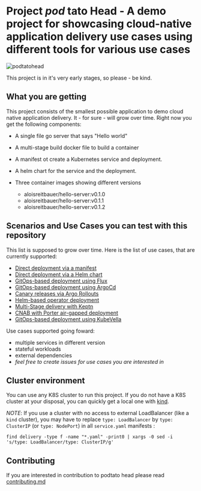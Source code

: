 # Project _pod_ tato Head - A demo project for showcasing cloud-native application delivery use cases using different tools for various use cases

![podtatohead](/images/podtatoHead.png)

This project is in it's very early stages, so please - be kind.

## What you are getting

This project consists of the smallest possible application to demo cloud native
application delivery. It - for sure - will grow over time. Right now you get the following components:

* A single file go server that says "Hello world"
* A multi-stage build docker file to build a container
* A manifest ot create a Kubernetes service and deployment.
* A helm chart for the service and the deployment.
* Three container images showing different versions

  * aloisreitbauer/hello-server:v0.1.0
  * aloisreitbauer/hello-server:v0.1.1
  * aloisreitbauer/hello-server:v0.1.2

## Scenarios and Use Cases you can test with this repository

This list is supposed to grow over time. Here is the list of use cases, that are
currently supported:

* [Direct deployment via a manifest](/delivery/manifest/README.md)
* [Direct deployment via a Helm chart](/delivery/charts/hello-server/README.md)
* [GitOps-based deployment using Flux](/delivery/flux/README.md)
* [GitOps-based deployment using ArgoCd](/delivery/ArgoCD/README.md)
* [Canary releases via Argo Rollouts](/delivery/rollout/README.md)
* [Helm-based operator deployment](/delivery/hello-operator/README.md)
* [Multi-Stage delivery with Keptn](/delivery/keptn/README.md)
* [CNAB with Porter air-gapped deployment](/delivery/CNABwithPorter/README.md)
* [GitOps-based deployment using KubeVella](/delivery/KuubeVela/README.md)

Use cases supported going foward:

* multiple services in different version
* stateful workloads
* external dependencies
* _feel free to create issues for use cases you are interested in_

## Cluster environment

You can use any K8S cluster to run this project.
If you do not have a K8S cluster at your disposal, you can quickly get a local one with [kind](https://kind.sigs.k8s.io/docs/user/quick-start/).

_NOTE_: If you use a cluster with no access to external LoadBalancer (like a `kind` cluster), you may have to replace `type: LoadBalancer` by `type: ClusterIP` (or `type: NodePort`) in all `service.yaml` manifests :

```
find delivery -type f -name "*.yaml" -print0 | xargs -0 sed -i 's/type: LoadBalancer/type: ClusterIP/g'
```

## Contributing

If you are interested in contribution to podtato head please read [contributing.md](contributing.md)
